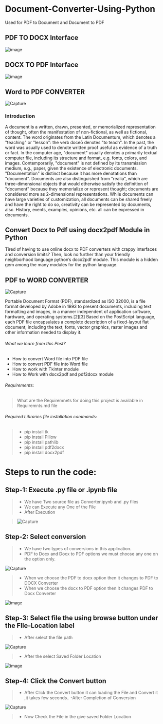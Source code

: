 # Document-Converter-Using-Python
Used for PDF to Document and Document to PDF

## PDF TO DOCX Interface


![image](https://user-images.githubusercontent.com/54106362/130760835-0bfdee27-41ae-419b-a42f-2a411b2f97dd.png)





## DOCX TO PDF Interface





![image](https://user-images.githubusercontent.com/54106362/130761093-846aa29e-8546-4036-ad9c-d9069cc65f76.png)



## Word to PDF CONVERTER
![Capture](https://user-images.githubusercontent.com/54106362/130744381-e6aeb4da-1ba8-41a4-808a-6782b2726c3f.PNG)
### Introduction
  A document is a written, drawn, presented, or memorialized representation of thought, often the manifestation of non-fictional, as well as fictional, content. The word
  originates from the Latin Documentum, which denotes a "teaching" or "lesson": the verb doceō denotes "to teach". In the past, the word was usually used to denote 
  written proof useful as evidence of a truth or fact. In the computer age, "document" usually denotes a primarily textual computer file, including its structure and 
  format, e.g. fonts, colors, and images. Contemporarily, "document" is not defined by its transmission medium, e.g., paper, given the existence of electronic documents. 
  "Documentation" is distinct because it has more denotations than "document". Documents are also distinguished from "realia", which are three-dimensional objects that 
  would otherwise satisfy the definition of "document" because they memorialize or represent thought; documents are considered more as 2-dimensional representations. 
  While documents can have large varieties of customization, all documents can be shared freely and have the right to do so, creativity can be represented by documents, 
  also. History, events, examples, opinions, etc. all can be expressed in documents.

## Convert Docx to Pdf using docx2pdf Module in Python
  Tired of having to use online docx to PDF converters with crappy interfaces and conversion limits? Then, look no further than your friendly neighborhood language
  python’s docx2pdf module. This module is a hidden gem among the many modules for the python language.

## PDF to WORD CONVERTER
![Capture](https://user-images.githubusercontent.com/54106362/130747979-b388f87d-b662-43b3-a29d-2e24f96ff4c3.PNG)

Portable Document Format (PDF), standardized as ISO 32000, is a file format developed by Adobe in 1993 to present documents, including text formatting and images, in a 
manner independent of application software, hardware, and operating systems.[2][3] Based on the PostScript language, each PDF file encapsulates a complete description of 
a fixed-layout flat document, including the text, fonts, vector graphics, raster images and other information needed to display it.

###### What we learn from this Post? 
- How to convert Word file into PDF file
- How to convert PDF file into Word file
- How to work with Tkinter module
- How to Work with docx2pdf and pdf2docx module

###### Requirements:
> What are the Requiremnets for doing this project is available in  Requiremnts.md file

###### Required Libraries file installation commands:

> - pip install tk
> - pip install Pillow
> - pip install pathlib
> - pip install pdf2docx
> - pip install docx2pdf

# Steps to run the code:
## Step-1: Execute .py file or .ipynb file
> - We have Two source file as Converter.ipynb and .py files
> - We can Execute any One of the File
> - After Execution








>  ![Capture](https://user-images.githubusercontent.com/54106362/130756620-104eba9a-e138-495b-ac11-36c48dd92212.PNG)

## Step-2: Select conversion 
> - We have two types of conversions in this application.
> - PDF to Docx and Docx to PDF options we must choose any one on the option only.



![Capture](https://user-images.githubusercontent.com/54106362/130758165-c1f6ea9e-d49f-4c12-a78b-73535e880b67.PNG)
> - When we choose the PDF to docx option then it changes to PDF to DOCX Converter
> - When we choose the docx to PDF option then it changes PDF to Docx Converter



![image](https://user-images.githubusercontent.com/54106362/130758801-2809346d-b31c-415d-8f4c-5f797280b70e.png)



## Step-3: Select file the using browse button under the FIle-Location label
> - After select the file path

![Capture](https://user-images.githubusercontent.com/54106362/130759323-a7eaa940-c607-48ea-b7dd-94d7a2ada1e5.PNG)

> - After the select Saved Folder Location

![image](https://user-images.githubusercontent.com/54106362/130759647-a5665bbc-6b23-4c78-a52b-05918a451ef3.png)


## Step-4: Click the Convert button
> - After Click the Convert button it can loading the File and Convert it ,it takes few seconds..
> -After Completion of Conversion



![Capture](https://user-images.githubusercontent.com/54106362/130760647-9f80e1dd-a1a1-44a9-93c0-916af4303389.PNG)




> - Now Check the File in the give saved Folder Location
